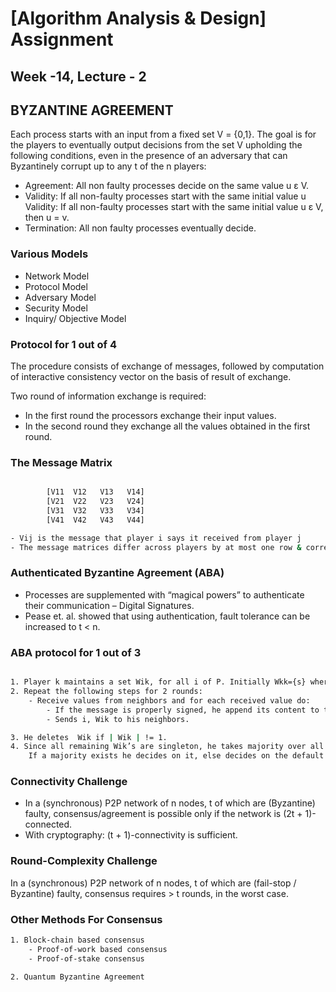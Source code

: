 
# [Algorithm Analysis & Design] Assignment
## Week -14, Lecture - 2

## BYZANTINE AGREEMENT​
Each process starts with an input from a fixed set V = {0,1}. The goal is for the players to eventually output decisions from the set V upholding the following conditions, even in the presence of an adversary that can Byzantinely corrupt up to any t of the n players:​
 - Agreement: All non faulty processes decide on the same value ​u ε V.
 - Validity: If all non-faulty processes start with the same initial value u Validity: If all non-faulty processes start with the same initial value ​u ε V, then u = v.
 - Termination: All non faulty processes eventually decide.​

### Various Models 
 - Network Model
 - Protocol Model
 - Adversary Model
 - Security Model
 - Inquiry/ Objective Model

### Protocol for 1 out of 4​

The procedure consists of exchange of messages, followed by computation of interactive consistency vector on the basis of result of exchange.

Two round of information exchange is required:
 - In the first round the processors exchange their input values.
 - In the second round they exchange all the values obtained in the first round.

### The Message Matrix
``` bash

        [V11  V12   V13   V14]
        [V21  V22   V23   V24]
        [V31  V32   V33   V34]
        [V41  V42   V43   V44]

- Vij is the message that player i says it received from player j​
- The message matrices differ across players by at most one row & corresponding column
```

### Authenticated Byzantine Agreement (ABA)​
 - Processes are supplemented with “magical powers” to authenticate their communication – Digital Signatures.​
 - Pease et. al. showed that using authentication, fault tolerance can be increased to t < n. ​

### ABA protocol for 1 out of 3​
``` bash

1. Player k maintains a set Wik, for all i of P. Initially Wkk={s} where s is player k’s input value.​
2. Repeat the following steps for 2 rounds:​
    - Receive values from neighbors and for each received value do:​
        - If the message is properly signed, he append its content to the set Wik​
        - Sends i, Wik to his neighbors.​

3. He deletes  Wik if | Wik | != 1.​
4. Since all remaining Wik’s are singleton, he takes majority over all  values. 
    If a majority exists he decides on it, else decides on the default value.​

```

### Connectivity Challenge
 - In a (synchronous) P2P network of n nodes, t of which are (Byzantine) faulty, consensus/agreement is possible only if the network is (2t + 1)-connected.​
 - With cryptography: (t + 1)-connectivity is sufficient.

### Round-Complexity Challenge
In a (synchronous) P2P network of n nodes, t of which are (fail-stop / Byzantine) faulty, consensus requires > t rounds, in the worst case.​

### Other Methods For Consensus
``` bash
1. Block-chain based consensus
    - Proof-of-work based consensus
    - Proof-of-stake consensus

2. Quantum Byzantine Agreement
```